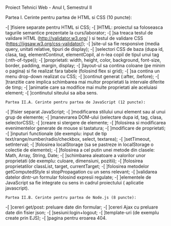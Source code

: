 Proiect Tehnici Web - Anul I, Semestrul II

  Partea I. Cerinte pentru partea de HTML si CSS (10 puncte):

-[ ]fisiere separate pentru HTML si CSS;
-[ ]HTML: proiectul sa foloseasca tagurile semantice prezentate la curs/laborator;
-[ ]sa treaca testul de validare HTML (http://validator.w3.org/ ) si testul de validare CSS (https://jigsaw.w3.org/css-validator/);
-[ ]site-ul sa fie responsive (media query, unitati relative, tipuri de display);
-[ ]selectori CSS de baza (dupa id, clasa, tag, elementContinut, elementCopil, al n-lea copil de tipul unui tag (:nth-of-type));
-[ ]proprietati: width, height, color, background, font-size, border, padding, margin, display;
-[ ]layout-ul sa contina coloane (pe minim o pagina) si fie realizat fara tabele (folosind flex si grid);
-[ ]sa contina un menu drop-down realizat cu CSS;
-[ ]continut generat (:after, :before);
-[ ]tranzitie care implica schimbarea mai multor proprietati la intervale diferite de timp;
-[ ]animatie care sa modifice mai multe proprietati ale aceluiasi element;
-[ ]continutul siteului sa aiba sens.


	Partea II.A. Cerinte pentru partea de JavaScript (12 puncte):

-[ ]fisier separat JavaScript;
-[ ]modificarea stilului unui element sau al unui grup de elemente;
-[ ]manevrarea DOM-ului (selectare dupa id, tag, clasa, selectorCSS);
-[ ]creare si stergere de elemente;
-[ ]folosirea si modificarea evenimentelor generate de mouse si tastatura;
-[ ]modificare de proprietati;
-[ ]inputuri functionale (de exemplu: input de tip text/range/number/radio/checkbox, select, textarea);
-[ ]setTimeout, setInterval;
-[ ]folosirea localStorage (sa se pastreze in localStorage o colectie de elemente);
-[ ]folosirea a cel putin unei metode din clasele: Math, Array, String, Date;
-[ ]schimbarea aleatoare a valorilor unor proprietati (de exemplu: culoare, dimensiuni, pozitii);
-[ ]folosirea proprietatilor classList, target, currentTarget;
-[ ]folosirea metodelor getComputedStyle si stopPropagation cu un sens relevant;
-[ ]validarea datelor dintr-un formular folosind expresii regulate;
-[ ]elementele de JavaScript sa fie integrate cu sens in cadrul proiectului ( aplicatie javascript).


	Partea II.B. Cerinte pentru partea de Node.js (8 puncte):

-[ ]cereri get/post: preluare date din formular;
-[ ]cereri Ajax cu preluare date din fisier json;
-[ ]sesiuni:login+logout;
-[ ]template-uri (de exemplu create prin EJS);
-[ ]pagina pentru eroarea 404.
